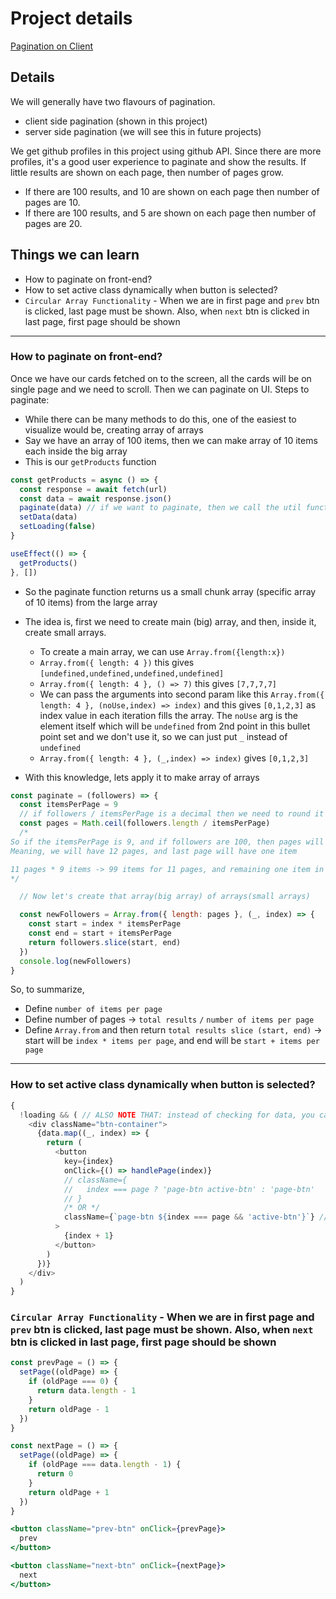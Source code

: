 # Project details

[Pagination on Client](https://18-pagination-on-client.netlify.app/)

## Details

We will generally have two flavours of pagination.

- client side pagination (shown in this project)
- server side pagination (we will see this in future projects)

We get github profiles in this project using github API. Since there are more profiles, it's a good user experience to paginate and show the results. If little results are shown on each page, then number of pages grow.

- If there are 100 results, and 10 are shown on each page then number of pages are 10.
- If there are 100 results, and 5 are shown on each page then number of pages are 20.

## Things we can learn

- How to paginate on front-end?
- How to set active class dynamically when button is selected?
- `Circular Array Functionality` - When we are in first page and `prev` btn is clicked, last page must be shown. Also, when `next` btn is clicked in last page, first page should be shown

---

### How to paginate on front-end?

Once we have our cards fetched on to the screen, all the cards will be on single page and we need to scroll. Then we can paginate on UI. Steps to paginate:

- While there can be many methods to do this, one of the easiest to visualize would be, creating array of arrays
- Say we have an array of 100 items, then we can make array of 10 items each inside the big array
- This is our `getProducts` function

```js
const getProducts = async () => {
  const response = await fetch(url)
  const data = await response.json()
  paginate(data) // if we want to paginate, then we call the util function, paginate, here
  setData(data)
  setLoading(false)
}

useEffect(() => {
  getProducts()
}, [])
```

- So the paginate function returns us a small chunk array (specific array of 10 items) from the large array
- The idea is, first we need to create main (big) array, and then, inside it, create small arrays.

  - To create a main array, we can use `Array.from({length:x})`
  - `Array.from({ length: 4 })` this gives `[undefined,undefined,undefined,undefined]`
  - `Array.from({ length: 4 }, () => 7)` this gives `[7,7,7,7]`
  - We can pass the arguments into second param like this `Array.from({ length: 4 }, (noUse,index) => index)` and this gives `[0,1,2,3]` as index value in each iteration fills the array. The `noUse` arg is the element itself which will be `undefined` from 2nd point in this bullet point set and we don't use it, so we can just put `_` instead of `undefined`
  - `Array.from({ length: 4 }, (_,index) => index)` gives `[0,1,2,3]`

- With this knowledge, lets apply it to make array of arrays

```js
const paginate = (followers) => {
  const itemsPerPage = 9
  // if followers / itemsPerPage is a decimal then we need to round it of (ceil or floor) so the remaining data goes to next page
  const pages = Math.ceil(followers.length / itemsPerPage)
  /*
So if the itemsPerPage is 9, and if followers are 100, then pages will be 100/9 -> 11.111 (ceil value is 12 pages)
Meaning, we will have 12 pages, and last page will have one item

11 pages * 9 items -> 99 items for 11 pages, and remaining one item in last page
*/

  // Now let's create that array(big array) of arrays(small arrays)

  const newFollowers = Array.from({ length: pages }, (_, index) => {
    const start = index * itemsPerPage
    const end = start + itemsPerPage
    return followers.slice(start, end)
  })
  console.log(newFollowers)
}
```

So, to summarize,

- Define `number of items per page`
- Define number of pages -> `total results` `/` `number of items per page`
- Define `Array.from` and then return `total results slice (start, end)` -> start will be `index * items per page`, and end will be `start + items per page`

---

### How to set active class dynamically when button is selected?

```js
{
  !loading && ( // ALSO NOTE THAT: instead of checking for data, you can check for !loading and then render data.map
    <div className="btn-container">
      {data.map((_, index) => {
        return (
          <button
            key={index}
            onClick={() => handlePage(index)}
            // className={
            //   index === page ? 'page-btn active-btn' : 'page-btn'
            // }
            /* OR */
            className={`page-btn ${index === page && 'active-btn'}`} // YOU CAN set either like this or above commented way
          >
            {index + 1}
          </button>
        )
      })}
    </div>
  )
}
```

### `Circular Array Functionality` - When we are in first page and `prev` btn is clicked, last page must be shown. Also, when `next` btn is clicked in last page, first page should be shown

```js
const prevPage = () => {
  setPage((oldPage) => {
    if (oldPage === 0) {
      return data.length - 1
    }
    return oldPage - 1
  })
}

const nextPage = () => {
  setPage((oldPage) => {
    if (oldPage === data.length - 1) {
      return 0
    }
    return oldPage + 1
  })
}
```

```jsx
<button className="prev-btn" onClick={prevPage}>
  prev
</button>

<button className="next-btn" onClick={nextPage}>
  next
</button>
```
